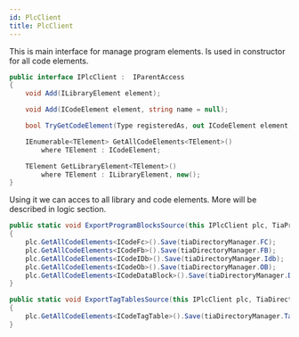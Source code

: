```yaml
---
id: PlcClient
title: PlcClient
---
```


This is main interface for manage program elements. Is used in constructor for all code elements.

``` cs
public interface IPlcClient :  IParentAccess
{
    void Add(ILibraryElement element);

    void Add(ICodeElement element, string name = null);

    bool TryGetCodeElement(Type registeredAs, out ICodeElement element,  string name = null);

    IEnumerable<TElement> GetAllCodeElements<TElement>()
        where TElement : ICodeElement;

    TElement GetLibraryElement<TElement>()
        where TElement : ILibraryElement, new();
}
```

Using it we can acces to all library and code elements. More will be described in logic section.

``` cs
public static void ExportProgramBlocksSource(this IPlcClient plc, TiaProgramBlockDirectory tiaDirectoryManager)
{
    plc.GetAllCodeElements<ICodeFc>().Save(tiaDirectoryManager.FC);
    plc.GetAllCodeElements<ICodeFb>().Save(tiaDirectoryManager.FB);
    plc.GetAllCodeElements<ICodeIDb>().Save(tiaDirectoryManager.Idb);
    plc.GetAllCodeElements<ICodeOb>().Save(tiaDirectoryManager.OB);
    plc.GetAllCodeElements<ICodeDataBlock>().Save(tiaDirectoryManager.DataBlock);
}

public static void ExportTagTablesSource(this IPlcClient plc, TiaDirectoryManager tiaDirectoryManager)
{
    plc.GetAllCodeElements<ICodeTagTable>().Save(tiaDirectoryManager.TagTables);
}
```

